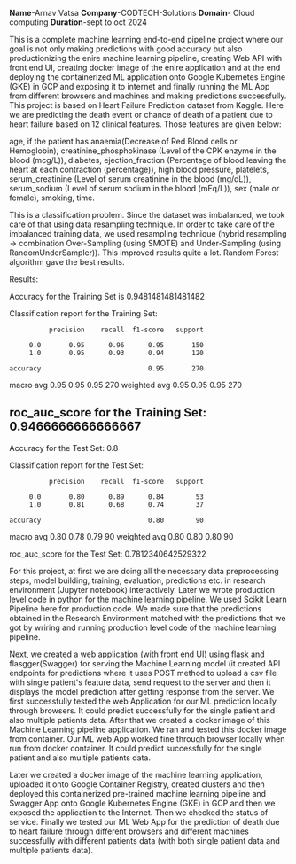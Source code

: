 **Name**-Arnav Vatsa
**Company**-CODTECH-Solutions
**Domain**- Cloud computing
**Duration**-sept to oct 2024

This is a complete machine learning end-to-end pipeline project where
our goal is not only making predictions with good accuracy but also
productionizing the enire machine learning pipeline, creating Web API with front end UI, creating 
docker image of the enire application and at the end
deploying the containerized ML application onto Google Kubernetes Engine (GKE) in GCP and exposing it to internet
and finally running the ML App from different browsers and machines and making predictions
successfully.
This project is based on Heart Failure Prediction dataset from Kaggle.
Here we are predicting the death event or chance of death of a patient
due to heart failure based on 12 clinical features. Those features are
given below:

age, if the patient has anaemia(Decrease of Red Blood cells or Hemoglobin), 
creatinine_phosphokinase (Level of the CPK enzyme in the blood (mcg/L)),
diabetes, ejection_fraction (Percentage of blood leaving the heart at each contraction (percentage)),
high blood pressure, platelets, serum_creatinine (Level of serum creatinine in the blood (mg/dL)),
serum_sodium (Level of serum sodium in the blood (mEq/L)), sex (male or female), smoking, 
time. 

This is a classification problem. Since the dataset was imbalanced, we took care of that
using data resampling technique. In order to take care of the imbalanced training data, we used resampling 
technique (hybrid resampling -> combination Over-Sampling (using SMOTE) and Under-Sampling (using RandomUnderSampler)). 
This improved results quite a lot. Random Forest algorithm gave the best results. 

Results:

Accuracy for the Training Set is 0.9481481481481482

Classification report for the Training Set:

              precision    recall  f1-score   support

         0.0       0.95      0.96      0.95       150
         1.0       0.95      0.93      0.94       120

    accuracy                           0.95       270
   macro avg       0.95      0.95      0.95       270
weighted avg       0.95      0.95      0.95       270

roc_auc_score for the Training Set: 0.9466666666666667
--------------------------------------------------------------

Accuracy for the Test Set: 0.8

Classification report for the Test Set:

              precision    recall  f1-score   support

         0.0       0.80      0.89      0.84        53
         1.0       0.81      0.68      0.74        37

    accuracy                           0.80        90
   macro avg       0.80      0.78      0.79        90
weighted avg       0.80      0.80      0.80        90

roc_auc_score for the Test Set: 0.7812340642529322


For this project, at first we are doing all the necessary data preprocessing steps, model building, training, evaluation, predictions etc. 
in research environment (Jupyter notebook) interactively. Later we wrote production level code in python for the machine learning pipeline. 
We used Scikit Learn Pipeline here for production code. We made sure that the predictions obtained in the Research Environment matched with 
the predictions that we got by wriring and running production level code of the machine learning pipeline. 

Next, we created a web application (with front end UI) using flask and flasgger(Swagger) for serving the Machine Learning model 
(it created API endpoints for predictions where it uses POST method to upload a csv file with 
single patient's feature data, send request to the server and then it displays the model prediction after getting response from the server.
We first successfully tested the web Application for our ML prediction locally through browsers. 
It could predict successfully for the single patient and also multiple patients data.
After that we created a docker image of this Machine Learning pipeline application. We ran and tested 
this docker image from container. Our ML web App worked fine through browser locally
when run from docker container. It could predict successfully for the single patient and also multiple patients data.

Later we created a docker image of the machine learning application, 
uploaded it onto Google Container Registry, created clusters and then deployed this containerized pre-trained machine learning pipeline and Swagger App 
onto Google Kubernetes Engine (GKE) in GCP and then we exposed the application to the Internet.
Then we checked the status of service. Finally we tested our ML Web App for
the prediction of death due to heart failure through different browsers and different machines successfully
with different patients data (with both single patient data and multiple patients data).
